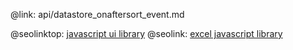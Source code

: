 @link: api/datastore_onaftersort_event.md

@seolinktop: [javascript ui library](https://webix.com)
@seolink: [excel javascript library](https://webix.com/widget/excel_viewer/)